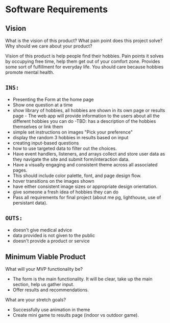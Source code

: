 # Software Requirements

## Vision

What is the vision of this product?
What pain point does this project solve?
Why should we care about your product?

Vision of this product is help people find their hobbies.
Pain points it solves by occupying free time, help them get out of your comfort zone.
Provides some sort of fulfillment for everyday life.
You should care because hobbies promote mental health.

## `INS:`

- Presenting the Form at the home page
- Show one question at a time
- show library of hobbies, all hobbies are shown in its own page or results page
        - The web app will provide information to the users about all the different hobbies you can do
        -TBD: has a description of the hobbies themselves or link them
- simple set instructions on images "Pick your preference"
- display the random 3 hobbies in results based on input
- creating input-based questions
- how to use targeted data to filter out the choices.
- Have event handlers, listeners, and arrays collect and store user data as they navigate the site and submit form/interaction data.
- Have a visually engaging and consistent theme across all associated pages.
- This should include color palette, font, and page design flow.
- hover transitions on the images shown
- have either consistent image sizes or appropriate design orientation.
- give someone a fresh idea of hobbies they can do
- Pass all requirements for final project (about me pg, lighthouse, use of persistant data).

## `OUTS:`

- doesn't give medical advice
- data provided is not given to the public
- doesn't provide a product or service

## Minimum Viable Product

What will your MVP functionality be?

- The form is the main functionality. It will be clear, take up the main section, help us gather input.
- Offer results and recommendations.

What are your stretch goals?

- Successfully use animation in theme
- Create mini game to results page (indoor vs outdoor game).
